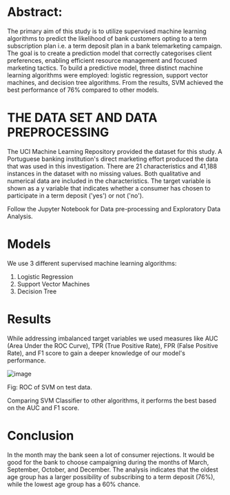 # Abstract:
The primary aim of this study is to utilize supervised machine learning algorithms to predict the likelihood of bank customers opting to a term subscription plan i.e.  a term deposit plan in a bank telemarketing campaign. The goal is to create a prediction model that correctly categorises client preferences, enabling efficient resource management and focused marketing tactics. To build a predictive model, three distinct machine learning algorithms were employed: logistic regression, support vector machines, and decision tree algorithms. From the results, SVM achieved the best performance of 76% compared to other models.

# THE DATA SET AND DATA PREPROCESSING
The UCI Machine Learning Repository provided the dataset for this study. A Portuguese banking institution's direct marketing effort produced the data that was used in this investigation. There are 21 characteristics and 41,188 instances in the dataset with no missing values. Both qualitative and numerical data are included in the characteristics. The target variable is shown as a y variable that indicates whether a consumer has chosen to participate in a term deposit ('yes') or not ('no'). 

Follow the Jupyter Notebook for Data pre-processing and Exploratory Data Analysis.

# Models
 We use 3 different supervised machine learning algorithms:
1. Logistic Regression
2. Support Vector Machines
3. Decision Tree

# Results

While addressing imbalanced target variables we used   measures like AUC (Area Under the ROC Curve), TPR (True Positive Rate), FPR (False Positive Rate), and F1 score to gain a deeper knowledge of our model's performance.

![image](https://github.com/MadhukeshK12/Long-Term_Deposit_Subscriber_Classification_Using_Machine_Learning/assets/115413028/54e8ac11-c3b0-465f-a938-d95b7e721b04)

Fig: ROC of SVM on test data.

Comparing SVM Classifier to other algorithms, it performs the best based on the AUC and F1 score.

# Conclusion
In the month may the bank seen a lot of consumer rejections. It would be good for the bank to choose campaigning during the months of March, September, October, and December. The analysis indicates that the oldest age group has a larger possibility of subscribing to a term deposit (76%), while the lowest age group has a 60% chance.


